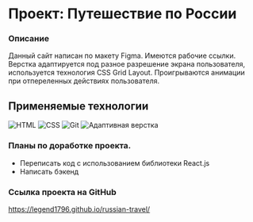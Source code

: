 # Проект: Путешествие по России

### Описание

Данный сайт написан по макету Figma. 
Имеются рабочие ссылки.
Верстка адаптируется под разное разрешение экрана пользователя, используется технология CSS Grid Layout.
Проигрываются анимации при отпереленных действиях пользователя.

## Применяемые технологии

![HTML](https://img.shields.io/badge/-HTML-7109AA)
![CSS](https://img.shields.io/badge/-CSS-2C17B0)
![Git](https://img.shields.io/badge/-Git-8EEA00)
![Адаптивная верстка](https://img.shields.io/badge/-Адаптивная_верстка-009898)

### Планы по доработке проекта.
* Переписать код с использованием библиотеки React.js
* Написать бэкенд

### Ссылка проекта на GitHub 
https://legend1796.github.io/russian-travel/